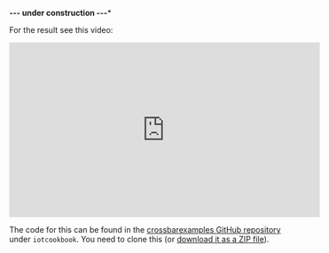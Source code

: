 **--- under construction ---***

For the result see this video:

<iframe width="560" height="315" src="https://www.youtube.com/embed/Egvu4jL_Wlo" frameborder="0" allowfullscreen></iframe>

The code for this can be found in the [crossbarexamples GitHub repository](https://github.com/crossbario/crossbarexamples) under `iotcookbook`. You need to clone this (or [download it as a ZIP file](https://github.com/crossbario/crossbarexamples/archive/master.zip)).

